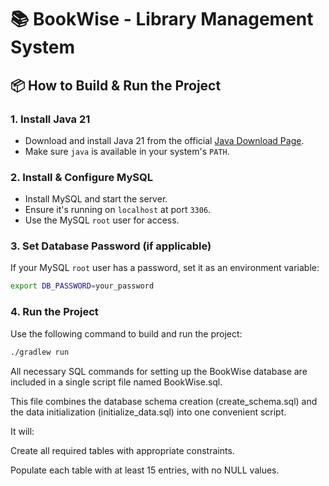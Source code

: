 # 📚 BookWise - Library Management System

## 📦 How to Build & Run the Project

### 1. Install Java 21
- Download and install Java 21 from the official [Java Download Page](https://www.oracle.com/java/technologies/javase/jdk21-archive-downloads.html).
- Make sure `java` is available in your system's `PATH`.

### 2. Install & Configure MySQL
- Install MySQL and start the server.
- Ensure it's running on `localhost` at port `3306`.
- Use the MySQL `root` user for access.

### 3. Set Database Password (if applicable)
If your MySQL `root` user has a password, set it as an environment variable:

```bash
export DB_PASSWORD=your_password
```

### 4. Run the Project
Use the following command to build and run the project:

```bash
./gradlew run
```

All necessary SQL commands for setting up the BookWise database are included in a single script file named BookWise.sql.

This file combines the database schema creation (create_schema.sql) and the data initialization (initialize_data.sql) into one convenient script.

It will:

Create all required tables with appropriate constraints.

Populate each table with at least 15 entries, with no NULL values.
